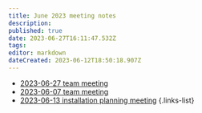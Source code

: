 ```yaml
---
title: June 2023 meeting notes
description: 
published: true
date: 2023-06-27T16:11:47.532Z
tags: 
editor: markdown
dateCreated: 2023-06-12T18:50:18.907Z
---
```


- [2023-06-27 team meeting](./2023-06/2023-06-27-team-meeting.md)
- [2023-06-07 team meeting](./2023-06/2023-06-07-team-meeting.md)
- [2023-06-13 installation planning meeting](./2023-06/2023-06-13-installation-planning-meeting.md)
{.links-list}